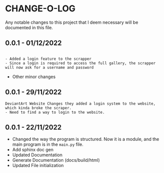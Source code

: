 # CHANGE-O-LOG

Any notable changes to this project that I deem necessary will be documented in this file.

## 0.0.1 - 01/12/2022

```{important}

- Added a login feature to the scrapper
- Since a login is required to access the full gallery, the scrapper will now ask for a username and password
```
- Other minor changes

## 0.0.1 - 29/11/2022
```{Warning} 
DeviantArt Website Changes they added a login system to the website, which kinda broke the scraper.
- Need to find a way to login to the website.
```

## 0.0.1 - 22/11/2022

- Changed the way the program is structured. Now it is a module, and the main program is in the `main.py` file.
- Add sphinx doc gen 
- Updated Documentation
- Generate Documentation (docs/build/html)
- Updated File initialization